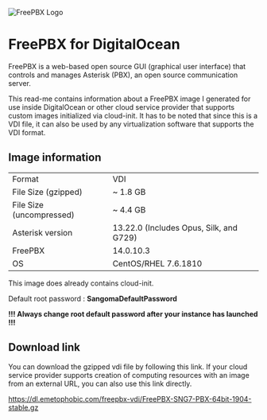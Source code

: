 ![FreePBX Logo](https://www.sangoma.com/wp-content/uploads/2018/01/freepbx-logo.png)

# FreePBX for DigitalOcean
FreePBX is a web-based open source GUI (graphical user interface) that controls and manages Asterisk (PBX), an open source communication server.

This read-me contains information about a FreePBX image I generated for use inside DigitalOcean or other cloud service provider that supports custom images initialized via cloud-init. It has to be noted that since this is a VDI file, it can also be used by any virtualization software that supports the VDI format.

## Image information
|                   |                                      |
|--------------------------|-----------------------------------------|
| Format                   | VDI                                     |
| File Size (gzipped)      | ~ 1.8 GB                                |
| File Size (uncompressed) | ~ 4.4 GB                                |
| Asterisk version         | 13.22.0 (Includes Opus, Silk, and G729) |
| FreePBX                  | 14.0.10.3                               |
| OS                       | CentOS/RHEL 7.6.1810                    |

This image does already contains cloud-init.


Default root password : **SangomaDefaultPassword**

**!!! Always change root default password after your instance has launched !!!**


## Download link
You can download the gzipped vdi file by following this link. If your cloud service provider supports creation of computing resources with an image from an external URL, you can also use this link directly.

https://dl.emetophobic.com/freepbx-vdi/FreePBX-SNG7-PBX-64bit-1904-stable.gz
